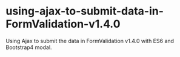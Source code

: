 # using-ajax-to-submit-data-in-FormValidation-v1.4.0
Using Ajax to submit the data in FormValidation v1.4.0 with ES6 and Bootstrap4 modal.
